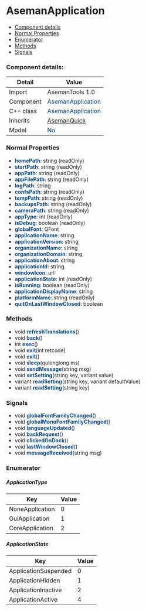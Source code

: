 # AsemanApplication

 * [Component details](#component-details)
 * [Normal Properties](#normal-properties)
 * [Enumerator](#enumerator)
 * [Methods](#methods)
 * [Signals](#signals)


### Component details:

|Detail|Value|
|------|-----|
|Import|AsemanTools 1.0|
|Component|<font color='#074885'>AsemanApplication</font>|
|C++ class|<font color='#074885'>AsemanApplication</font>|
|Inherits|<font color='#074885'>[AsemanQuick](https://github.com/Aseman-Land/libqtelegram-aseman-edition/blob/API51/telegram/documents/types/asemanquick.md)</font>|
|Model|<font color='#074885'>No</font>|


### Normal Properties

* <font color='#074885'><b>homePath</b></font>: string (readOnly)
* <font color='#074885'><b>startPath</b></font>: string (readOnly)
* <font color='#074885'><b>appPath</b></font>: string (readOnly)
* <font color='#074885'><b>appFilePath</b></font>: string (readOnly)
* <font color='#074885'><b>logPath</b></font>: string
* <font color='#074885'><b>confsPath</b></font>: string (readOnly)
* <font color='#074885'><b>tempPath</b></font>: string (readOnly)
* <font color='#074885'><b>backupsPath</b></font>: string (readOnly)
* <font color='#074885'><b>cameraPath</b></font>: string (readOnly)
* <font color='#074885'><b>appType</b></font>: int (readOnly)
* <font color='#074885'><b>isDebug</b></font>: boolean (readOnly)
* <font color='#074885'><b>globalFont</b></font>: QFont
* <font color='#074885'><b>applicationName</b></font>: string
* <font color='#074885'><b>applicationVersion</b></font>: string
* <font color='#074885'><b>organizationName</b></font>: string
* <font color='#074885'><b>organizationDomain</b></font>: string
* <font color='#074885'><b>applicationAbout</b></font>: string
* <font color='#074885'><b>applicationId</b></font>: string
* <font color='#074885'><b>windowIcon</b></font>: url
* <font color='#074885'><b>applicationState</b></font>: int (readOnly)
* <font color='#074885'><b>isRunning</b></font>: boolean (readOnly)
* <font color='#074885'><b>applicationDisplayName</b></font>: string
* <font color='#074885'><b>platformName</b></font>: string (readOnly)
* <font color='#074885'><b>quitOnLastWindowClosed</b></font>: boolean


### Methods

 * void <font color='#074885'><b>refreshTranslations</b></font>()
 * void <font color='#074885'><b>back</b></font>()
 * int <font color='#074885'><b>exec</b></font>()
 * void <font color='#074885'><b>exit</b></font>(int retcode)
 * void <font color='#074885'><b>exit</b></font>()
 * void <font color='#074885'><b>sleep</b></font>(qulonglong ms)
 * void <font color='#074885'><b>sendMessage</b></font>(string msg)
 * void <font color='#074885'><b>setSetting</b></font>(string key, variant value)
 * variant <font color='#074885'><b>readSetting</b></font>(string key, variant defaultValue)
 * variant <font color='#074885'><b>readSetting</b></font>(string key)


### Signals

 * void <font color='#074885'><b>globalFontFamilyChanged</b></font>()
 * void <font color='#074885'><b>globalMonoFontFamilyChanged</b></font>()
 * void <font color='#074885'><b>languageUpdated</b></font>()
 * void <font color='#074885'><b>backRequest</b></font>()
 * void <font color='#074885'><b>clickedOnDock</b></font>()
 * void <font color='#074885'><b>lastWindowClosed</b></font>()
 * void <font color='#074885'><b>messageReceived</b></font>(string msg)


### Enumerator


##### ApplicationType

|Key|Value|
|---|-----|
|NoneApplication|0|
|GuiApplication|1|
|CoreApplication|2|

##### ApplicationState

|Key|Value|
|---|-----|
|ApplicationSuspended|0|
|ApplicationHidden|1|
|ApplicationInactive|2|
|ApplicationActive|4|

